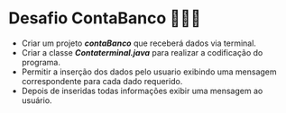 # Desafio ContaBanco 👩🏻‍💻

- Criar um projeto ***contaBanco*** que receberá dados via terminal.
- Criar a classe ***Contaterminal.java*** para realizar a codificação do programa.
- Permitir a inserção dos dados pelo usuario exibindo uma mensagem correspondente para cada dado requerido.
- Depois de inseridas todas informações exibir uma mensagem ao usuário.
